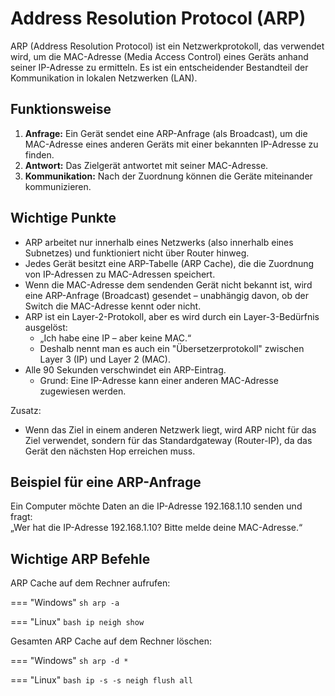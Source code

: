 # Address Resolution Protocol (ARP)

ARP (Address Resolution Protocol) ist ein Netzwerkprotokoll, das verwendet wird, um die MAC-Adresse (Media Access Control) eines Geräts anhand seiner IP-Adresse zu ermitteln. Es ist ein entscheidender Bestandteil der Kommunikation in lokalen Netzwerken (LAN).

## Funktionsweise

1. **Anfrage:** Ein Gerät sendet eine ARP-Anfrage (als Broadcast), um die MAC-Adresse eines anderen Geräts mit einer bekannten IP-Adresse zu finden.
2. **Antwort:** Das Zielgerät antwortet mit seiner MAC-Adresse.
3. **Kommunikation:** Nach der Zuordnung können die Geräte miteinander kommunizieren.

## Wichtige Punkte

- ARP arbeitet nur innerhalb eines Netzwerks (also innerhalb eines Subnetzes) und funktioniert nicht über Router hinweg.
- Jedes Gerät besitzt eine ARP-Tabelle (ARP Cache), die die Zuordnung von IP-Adressen zu MAC-Adressen speichert.
- Wenn die MAC-Adresse dem sendenden Gerät nicht bekannt ist, wird eine ARP-Anfrage (Broadcast) gesendet – unabhängig davon, ob der Switch die MAC-Adresse kennt oder nicht.
- ARP ist ein Layer-2-Protokoll, aber es wird durch ein Layer-3-Bedürfnis ausgelöst:
    - „Ich habe eine IP – aber keine MAC.“
    - Deshalb nennt man es auch ein "Übersetzerprotokoll" zwischen Layer 3 (IP) und Layer 2 (MAC).
- Alle 90 Sekunden verschwindet ein ARP-Eintrag.
    - Grund: Eine IP-Adresse kann einer anderen MAC-Adresse zugewiesen werden.

Zusatz:

- Wenn das Ziel in einem anderen Netzwerk liegt, wird ARP nicht für das Ziel verwendet, sondern für das Standardgateway (Router-IP), da das Gerät den nächsten Hop erreichen muss. 

## Beispiel für eine ARP-Anfrage

Ein Computer möchte Daten an die IP-Adresse 192.168.1.10 senden und fragt:  
„Wer hat die IP-Adresse 192.168.1.10? Bitte melde deine MAC-Adresse.“

## Wichtige ARP Befehle

ARP Cache auf dem Rechner aufrufen:

=== "Windows"
    ```sh
    arp -a
    ```

=== "Linux"
    ```bash
    ip neigh show
    ```

Gesamten ARP Cache auf dem Rechner löschen:

=== "Windows"
    ```sh
    arp -d *
    ```

=== "Linux"
    ```bash
    ip -s -s neigh flush all
    ```
